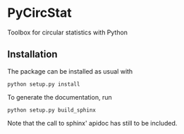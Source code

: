 PyCircStat
==========

Toolbox for circular statistics with Python

Installation
------------

The package can be installed as usual with

    python setup.py install

To generate the documentation, run

    python setup.py build_sphinx

Note that the call to sphinx' apidoc has still to be included.
